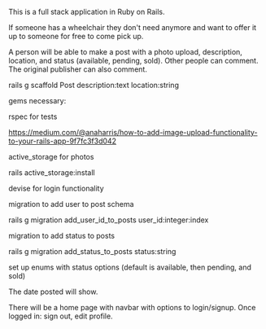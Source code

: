 This is a full stack application in Ruby on Rails. 

If someone has a wheelchair they don't need anymore and want to offer it up to someone for free to come pick up.

A person will be able to make a post with a photo upload, description, location, and status (available, pending, sold). Other people can comment. The original publisher can also comment.

rails g scaffold Post description:text location:string

gems necessary:

rspec for tests

https://medium.com/@anaharris/how-to-add-image-upload-functionality-to-your-rails-app-9f7fc3f3d042

active_storage for photos

rails active_storage:install

devise for login functionality

migration to add user to post schema

rails g migration add_user_id_to_posts user_id:integer:index

migration to add status to posts

rails g migration add_status_to_posts status:string

set up enums with status options (default is available, then pending, and sold)

The date posted will show.

There will be a home page with navbar with options to login/signup. Once logged in: sign out, edit profile. 